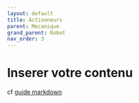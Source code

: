 ```yaml
---
layout: default
title: Actionneurs
parent: Mecanique
grand_parent: Robot
nav_order: 3
---
```


# Inserer votre contenu

cf [guide markdown](https://www.markdownguide.org/)